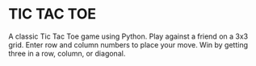 # TIC TAC TOE
 A classic Tic Tac Toe game using Python.  Play against a friend on a 3x3 grid. Enter row and column numbers to place your move. Win by getting three in a row, column, or diagonal.
